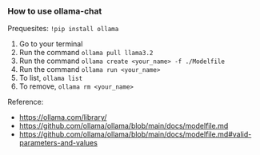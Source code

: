 ### How to use ollama-chat
Prequesites: `!pip install ollama`
1. Go to your terminal
2. Run the command `ollama pull llama3.2`
3. Run the command `ollama create <your_name> -f ./Modelfile`
4. Run the command `ollama run <your_name>`
5. To list, `ollama list`
6. To remove, `ollama rm <your_name>`

Reference:
- https://ollama.com/library/
- https://github.com/ollama/ollama/blob/main/docs/modelfile.md
- https://github.com/ollama/ollama/blob/main/docs/modelfile.md#valid-parameters-and-values